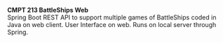 **CMPT 213 BattleShips Web**  
Spring Boot REST API to support multiple games of BattleShips coded in Java on web client. 
User Interface on web. 
Runs on local server through Spring. 

